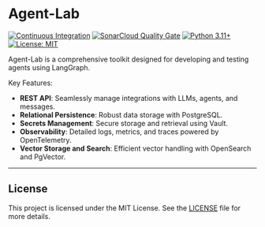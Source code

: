 # Agent-Lab

[![Continuous Integration](https://github.com/bsantanna/agent-lab/actions/workflows/build.yml/badge.svg)](https://github.com/bsantanna/agent-lab/actions/workflows/build.yml)
[![SonarCloud Quality Gate](https://sonarcloud.io/api/project_badges/measure?project=bsantanna_agent-lab&metric=alert_status)](https://sonarcloud.io/dashboard?id=bsantanna_agent-lab)
[![Python 3.11+](https://img.shields.io/badge/python-3.11+-blue.svg)](https://www.python.org/downloads/)
[![License: MIT](https://img.shields.io/badge/License-MIT-blue.svg)](doc/LICENSE.md)

Agent-Lab is a comprehensive toolkit designed for developing and testing agents using LangGraph.

Key Features:
- **REST API**: Seamlessly manage integrations with LLMs, agents, and messages.
- **Relational Persistence**: Robust data storage with PostgreSQL.
- **Secrets Management**: Secure storage and retrieval using Vault.
- **Observability**: Detailed logs, metrics, and traces powered by OpenTelemetry.
- **Vector Storage and Search**: Efficient vector handling with OpenSearch and PgVector.

---

## License

This project is licensed under the MIT License. See
the [LICENSE](doc/LICENSE.md)
file for
more details.

